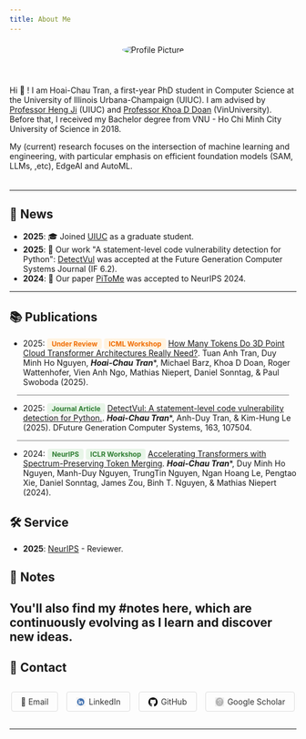 ```yaml
---
title: About Me
---
```


<div style="display: flex; justify-content:center ;align-items: center; gap: 20px; margin: 20px 0; flex-wrap: wrap;">
  <div style="flex: 1; min-width: 300px; order: 2;">
    <p> Hi 👋 ! I am Hoai-Chau Tran, a first-year PhD student in Computer Science at the University of Illinois Urbana-Champaign (UIUC). I am advised by   <a href="https://scholar.google.com/citations?user=z7GCqT4AAAAJ&hl=en&oi=ao" target="_blank">Professor Heng Ji</a> (UIUC) and <a href="https://scholar.google.com/citations?user=Zz2hMgcAAAAJ&hl=en&oi=ao" target="_blank">Professor Khoa D Doan</a> (VinUniversity). Before that, I received my Bachelor degree from VNU - Ho Chi Minh City University of Science in 2018.
    </p>
    <p>
    My (current) research focuses on the intersection of machine learning and engineering, with particular emphasis on efficient foundation models (SAM, LLMs, ,etc), EdgeAI and AutoML.</p>
  </div>
  <div style="flex-shrink: 0; text-align: center; max-width: 250px; width: 100%; order: 1; margin-bottom: 20px;">
    <img src="./profile.PNG" alt="Profile Picture" style="width: 180px; height: 180px; border-radius: 50%; object-fit: cover; max-width: 100%;">
  </div>
</div>

<style>
@media (max-width: 768px) {
  div[style*="display: flex"] {
    flex-direction: column !important;
    align-items: center !important;
    text-align: center !important;
  }

  div[style*="flex: 1"] {
    order: 2 !important;
    min-width: unset !important;
    width: 100% !important;
  }

  p[style*="text-align: justify"] {
    text-align: center !important;
  }

  div[style*="flex-shrink: 0"] {
    order: 1 !important;
    max-width: 200px !important;
    width: 100% !important;
    margin: 0 auto 20px auto !important;
    display: flex !important;
    justify-content: center !important;
    align-items: center !important;
  }

  img[alt="Profile Picture"] {
    width: 150px !important;
    height: 150px !important;
    display: block !important;
    margin: 0 auto !important;
  }
}

@media (max-width: 480px) {
  img[alt="Profile Picture"] {
    width: 120px !important;
    height: 120px !important;
  }

  div[style*="margin: 20px 0"] {
    margin: 10px 0 !important;
  }
}
</style>


---

## 📰 News

* **2025**: 🎓 Joined [UIUC](https://siebelschool.illinois.edu/) as a graduate student.
* **2025**: 📄 Our work "A statement-level code vulnerability detection for Python": [DetectVul](https://arxiv.org/abs/2405.16148) was accepted at the Future Generation Computer Systems Journal (IF 6.2).
* **2024**: 📄 Our paper [PiToMe](https://arxiv.org/abs/2405.16148) was accepted to NeurIPS 2024.

---

## 📚 Publications

* 2025:  <span style="background-color: #fff3e0; color: #ef6c00; padding: 2px 8px; border-radius: 4px; font-size: 0.85em; font-weight: bold;">Under Review</span> <span style="background-color: #fff3e0; color: #ef6c00; padding: 2px 8px; border-radius: 4px; font-size: 0.85em; font-weight: bold;">ICML Workshop</span> [How Many Tokens Do 3D  Point Cloud Transformer Architectures Really Need?](https://openreview.net/forum?id=uGO1tgU3Mc). Tuan Anh Tran, Duy Minh Ho Nguyen, **_Hoai-Chau Tran_***, Michael Barz, Khoa D Doan, Roger Wattenhofer, Vien Anh Ngo, Mathias Niepert, Daniel Sonntag, & Paul Swoboda (2025).

<div style="border-top: 0.25px solid grey; margin: 10px auto; width: 95%;"></div>

* 2025: <span style="background-color: #e8f5e8; color: #2e7d32; padding: 2px 8px; border-radius: 4px; font-size: 0.85em; font-weight: bold;">Journal Article</span> [DetectVul: A statement-level code vulnerability detection for Python.](https://arxiv.org/abs/2405.16148). **_Hoai-Chau Tran_***, Anh-Duy Tran, & Kim-Hung Le (2025). DFuture Generation Computer Systems, 163, 107504.

<div style="border-top: 0.25px solid grey; margin: 10px auto; width: 95%;"></div>

* 2024: <span style="background-color: #e8f5e8; color: #2e7d32; padding: 2px 8px; border-radius: 4px; font-size: 0.85em; font-weight: bold;">NeurIPS</span> <span style="background-color: #e8f5e8; color: #2e7d32; padding: 2px 8px; border-radius: 4px; font-size: 0.85em; font-weight: bold;">ICLR Workshop</span> [Accelerating Transformers with Spectrum-Preserving Token Merging](https://arxiv.org/abs/2405.16148). **_Hoai-Chau Tran_***, Duy Minh Ho Nguyen, Manh-Duy Nguyen, TrungTin Nguyen, Ngan Hoang Le, Pengtao Xie, Daniel Sonntag, James Zou, Binh T. Nguyen, & Mathias Niepert (2024).

## 🛠️ Service

<!-- * **2025**: [International Conference on Machine Learning (ICML)](https://icml.cc) - Area Chair -->
* **2025**: [NeurIPS](https://neurips.cc) - Reviewer.
<!-- * **2023**: [International Conference on Learning Representations (ICLR)](https://iclr.cc) - Reviewer -->
<!-- * **2023**: [Association for the Advancement of Artificial Intelligence (AAAI)](https://aaai.org) - Senior Program Committee Member -->

<!-- ### 🏛️ Workshop Organization -->
<!-- * **2024**: [Workshop on Machine Learning for Healthcare](https://ml4health.github.io) - Co-organizer -->
<!-- * **2023**: [AI Safety Workshop at NeurIPS](https://aissafety.org) - Program Committee Member -->

<!-- ### 🏆 Awards & Recognition -->
<!-- * **2024**: Outstanding Reviewer Award - [Conference Name](https://conference-website.com) -->
<!-- * **2023**: Distinguished Service Award - [Organization Name](https://organization-website.com) -->

## 📝 Notes

You'll also find my #notes here, which are continuously evolving as I learn and discover new ideas. 
---

## 📧 Contact

<div style="text-align: center; margin: 30px 0;">
  <div style="display: flex; gap: 15px; justify-content: center; flex-wrap: wrap;">
    <a href="mailto:chauht2@illinois.edu" style="text-decoration: none; padding: 8px 16px; border: 1px solid #ddd; border-radius: 4px; color: #333; display: flex; align-items: center; gap: 6px;">📧 Email</a>
    <a href="https://www.linkedin.com/in/hoai-chau-tran/" target="_blank" style="text-decoration: none; padding: 8px 16px; border: 1px solid #ddd; border-radius: 4px; color: #333; display: flex; align-items: center; gap: 6px;"><img src="./linkedin.png" alt="LinkedIn" style="width: 16px; height: 16px;"> LinkedIn</a>
    <a href="https://github.com/hchautran" target="_blank" style="text-decoration: none; padding: 8px 16px; border: 1px solid #ddd; border-radius: 4px; color: #333; display: flex; align-items: center; gap: 6px;"><img src="./github.png" alt="GitHub" style="width: 16px; height: 16px;"> GitHub</a>
    <a href="https://scholar.google.com/citations?user=FZH2vcEAAAAJ&hl=en" target="_blank" style="text-decoration: none; padding: 8px 16px; border: 1px solid #ddd; border-radius: 4px; color: #333; display: flex; align-items: center; gap: 6px;"><img src="./scholar.png" alt="Google Scholar" style="width: 16px; height: 16px;"> Google Scholar</a>
  </div>
</div>

---

<script type="text/javascript" id="clustrmaps" src="//clustrmaps.com/map_v2.js?d=VV_9AxgUp6rEn_vluenH0AQsjlWKPLdDalJIaJg96ms&cl=ffffff&w=a"></script>
